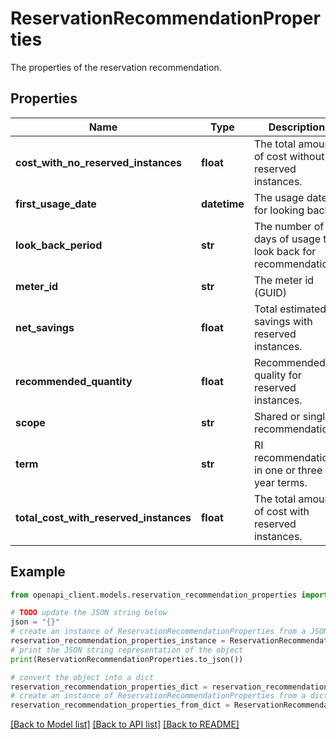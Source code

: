# ReservationRecommendationProperties

The properties of the reservation recommendation.

## Properties

Name | Type | Description | Notes
------------ | ------------- | ------------- | -------------
**cost_with_no_reserved_instances** | **float** | The total amount of cost without reserved instances. | [optional] [readonly] 
**first_usage_date** | **datetime** | The usage date for looking back. | [optional] [readonly] 
**look_back_period** | **str** | The number of days of usage to look back for recommendation. | [optional] [readonly] 
**meter_id** | **str** | The meter id (GUID) | [optional] [readonly] 
**net_savings** | **float** | Total estimated savings with reserved instances. | [optional] [readonly] 
**recommended_quantity** | **float** | Recommended quality for reserved instances. | [optional] [readonly] 
**scope** | **str** | Shared or single recommendation. | [optional] [readonly] 
**term** | **str** | RI recommendations in one or three year terms. | [optional] [readonly] 
**total_cost_with_reserved_instances** | **float** | The total amount of cost with reserved instances. | [optional] [readonly] 

## Example

```python
from openapi_client.models.reservation_recommendation_properties import ReservationRecommendationProperties

# TODO update the JSON string below
json = "{}"
# create an instance of ReservationRecommendationProperties from a JSON string
reservation_recommendation_properties_instance = ReservationRecommendationProperties.from_json(json)
# print the JSON string representation of the object
print(ReservationRecommendationProperties.to_json())

# convert the object into a dict
reservation_recommendation_properties_dict = reservation_recommendation_properties_instance.to_dict()
# create an instance of ReservationRecommendationProperties from a dict
reservation_recommendation_properties_from_dict = ReservationRecommendationProperties.from_dict(reservation_recommendation_properties_dict)
```
[[Back to Model list]](../README.md#documentation-for-models) [[Back to API list]](../README.md#documentation-for-api-endpoints) [[Back to README]](../README.md)


